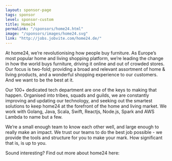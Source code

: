 ```yaml
---
layout: sponsor-page
tags: sponsor
level: sponsor-custom
title: Home24
permalink: "/sponsors/home24.html"
image: "/sponsors/images/home24.svg"
link: "http://jobs.jobvite.com/home24.de/"
---
```


At home24, we’re revolutionising how people buy furniture. As Europe’s most popular home and living shopping platform, we’re leading the change in how the world buys furniture, driving it online and out of crowded stores. Our focus is two-fold; providing a broad and relevant assortment of home & living products, and a wonderful shopping experience to our customers. And we want to be the best at it. 

Our 100+ dedicated tech department are one of the keys to making that happen. Organised into tribes, squads and guilds, we are constantly improving and updating our technology, and seeking out the smartest solutions to keep home24 at the forefront of the home and living market. We work with Golang, Java, Scala, Swift, Reactjs, Node.js, Spark and AWS Lambda to name but a few.

We’re a small enough team to know each other well, and large enough to really make an impact. We trust our teams to do the best job possible - we provide the tools and structure for you to make your mark. How significant that is, is up to you.

Sound interesting? Find out more about home24 here:


